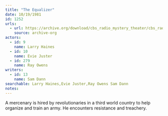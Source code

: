 ```yaml
---
title: "The Equalizer"
date: 10/19/1981
id: 1252
urls: 
  - url: https://archive.org/download/cbs_radio_mystery_theater/cbs_radio_mystery_theater-1251-1300.zip/cbs_radio_mystery_theater-1251-1300%2Fcbsrmt_1252_the_equalizer.mp3
    source: archive-org
actors:  
  - id: 9
    name: Larry Haines  
  - id: 10
    name: Evie Juster  
  - id: 279
    name: Ray Owens
writers:  
  - id: 13
    name: Sam Dann
searchable: Larry Haines,Evie Juster,Ray Owens Sam Dann
notes:  
---
```

A mercenary is hired by revolutionaries in a third world country to help organize and train an army. He encounters resistance and treachery.